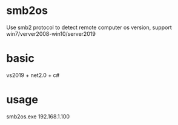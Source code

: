 # smb2os
Use smb2 protocol to detect remote computer os version, support win7/verver2008-win10/server2019

# basic
vs2019 + net2.0 + c#

# usage
smb2os.exe 192.168.1.100
